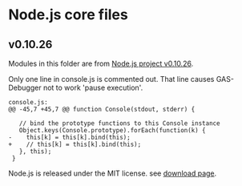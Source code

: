 
# Node.js core files

## v0.10.26

Modules in this folder are from [Node.js project v0.10.26](http://nodejs.org/dist/v0.10.26/node-v0.10.26.tar.gz).

Only one line in console.js is commented out.
That line causes GAS-Debugger not to work 'pause execution'.

```
console.js:
@@ -45,7 +45,7 @@ function Console(stdout, stderr) {

   // bind the prototype functions to this Console instance
   Object.keys(Console.prototype).forEach(function(k) {
-    this[k] = this[k].bind(this);
+    // this[k] = this[k].bind(this);
   }, this);
 }
```

Node.js is released under the MIT license. see [download page](http://nodejs.org/download/).

